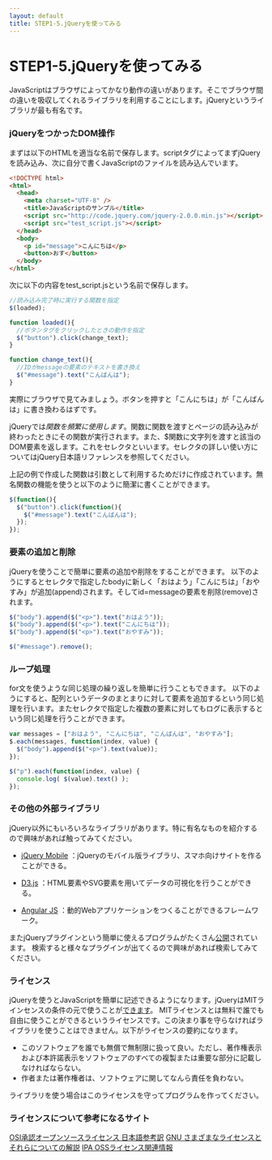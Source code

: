```yaml
---
layout: default
title: STEP1-5.jQueryを使ってみる
---
```

# STEP1-5.jQueryを使ってみる

JavaScriptはブラウザによってかなり動作の違いがあります。そこでブラウザ間の違いを吸収してくれるライブラリを利用することにします。jQueryというライブラリが最も有名です。

### jQueryをつかったDOM操作

まずは以下のHTMLを適当な名前で保存します。scriptタグによってまずjQueryを読み込み、次に自分で書くJavaScriptのファイルを読み込んでいます。

```html
<!DOCTYPE html>
<html>
  <head>
    <meta charset="UTF-8" />
    <title>JavaScriptのサンプル</title>
    <script src="http://code.jquery.com/jquery-2.0.0.min.js"></script>
    <script src="test_script.js"></script>
  </head>
  <body>
    <p id="message">こんにちは</p>
    <button>おす</button>
  </body>
</html>
```
次に以下の内容をtest_script.jsという名前で保存します。

```js
//読み込み完了時に実行する関数を指定
$(loaded);

function loaded(){
  //ボタンタグをクリックしたときの動作を指定
  $("button").click(change_text);
}

function change_text(){
  //IDがmessageの要素のテキストを書き換え
  $("#message").text("こんばんは");
}
```
実際にブラウザで見てみましょう。ボタンを押すと「こんにちは」が「こんばんは」に書き換わるはずです。

jQueryでは$関数を頻繁に使用します。$関数に関数を渡すとページの読み込みが終わったときにその関数が実行されます。また、$関数に文字列を渡すと該当のDOM要素を返します。これをセレクタといいます。セレクタの詳しい使い方についてはjQuery日本語リファレンスを参照してください。

上記の例で作成した関数は引数として利用するためだけに作成されています。無名関数の機能を使うと以下のように簡潔に書くことができます。

```js
$(function(){
  $("button").click(function(){
    $("#message").text("こんばんは");
  });
});
```

### 要素の追加と削除
jQueryを使うことで簡単に要素の追加や削除をすることができます。 以下のようにするとセレクタで指定したbodyに新しく「おはよう」「こんにちは」「おやすみ」が追加(append)されます。そしてid=messageの要素を削除(remove)されます。

```js
$("body").append($("<p>").text("おはよう"));
$("body").append($("<p>").text("こんにちは"));
$("body").append($("<p>").text("おやすみ"));

$("#message").remove();
```

### ループ処理
for文を使うような同じ処理の繰り返しを簡単に行うこともできます。 以下のようにすると、配列というデータのまとまりに対して要素を追加するという同じ処理を行います。またセレクタで指定した複数の要素に対してもログに表示するという同じ処理を行うことができます。

```js
var messages = ["おはよう", "こんにちは", "こんばんは", "おやすみ"];
$.each(messages, function(index, value) {
  $("body").append($("<p>").text(value));
});

$("p").each(function(index, value) {
  console.log( $(value).text() );
});
```

### その他の外部ライブラリ
jQuery以外にもいろいろなライブラリがあります。特に有名なものを紹介するので興味があれば触ってみてください。

- [jQuery Mobile](http://dev.screw-axis.com/doc/jquery_mobile/)
：jQueryのモバイル版ライブラリ、スマホ向けサイトを作ることができる。

- [D3.js](http://d3js.org/)
：HTML要素やSVG要素を用いてデータの可視化を行うことができる。

- [Angular JS](http://js.studio-kingdom.com/angularjs)
：動的Webアプリケーションをつくることができるフレームワーク。

またjQueryプラグインという簡単に使えるプログラムがたくさん[公開](http://plugins.jquery.com/)されています。 検索すると様々なプラグインが出てくるので興味があれば検索してみてください。

### ライセンス
jQueryを使うとJavaScriptを簡単に記述できるようになります。jQueryはMITラインセンスの条件の元で使うことが[できます](https://jquery.org/license/)。 MITライセンスとは無料で誰でも自由に使うことができるというライセンスです。この決まり事を守らなければライブラリを使うことはできません。以下がライセンスの要約になります。

  - このソフトウェアを誰でも無償で無制限に扱って良い。ただし、著作権表示および本許諾表示をソフトウェアのすべての複製または重要な部分に記載しなければならない。
  - 作者または著作権者は、ソフトウェアに関してなんら責任を負わない。

ライブラリを使う場合はこのライセンスを守ってプログラムを作ってください。

### ライセンスについて参考になるサイト
[OSI承認オープンソースライセンス 日本語参考訳](http://sourceforge.jp/projects/opensource/wiki/licenses)
[GNU さまざまなライセンスとそれらについての解説](http://www.gnu.org/licenses/license-list.ja.html)
[IPA OSSライセンス関連情報](http://www.ipa.go.jp/osc/osslegal.html)
